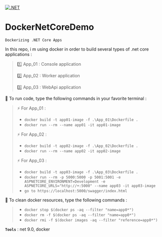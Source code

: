 [![.NET](https://github.com/aimenux/DockerNetCoreDemo/actions/workflows/ci.yml/badge.svg?branch=main)](https://github.com/aimenux/DockerNetCoreDemo/actions/workflows/ci.yml)

# DockerNetCoreDemo
```
Dockerizing .NET Core Apps
```

In this repo, i m using docker in order to build several types of .net core applications :

> :one: App_01 : Console application
>
> :two: App_02 : Worker application
>
> :three: App_03 : WebApi application

:rocket: To run code, type the following commands in your favorite terminal :
>
> :zap: For App_01 :
> - `docker build -t app01-image -f .\App_01\Dockerfile .`
> - `docker run --rm --name app01 -it app01-image`
>
> :zap: For App_02 :
> - `docker build -t app02-image -f .\App_02\Dockerfile .`
> - `docker run --rm --name app02 -it app02-image`
>
> :zap: For App_03 :
> - `docker build -t app03-image -f .\App_03\Dockerfile .`
> - `docker run --rm -p 5000:5000 -p 5001:5001 -e ASPNETCORE_ENVIRONMENT=Development -e ASPNETCORE_URLS="http://+:5000" --name app03 -it app03-image`
> - `go to https://localhost:5000/swagger/index.html`
>
>
:rocket: To clean docker resources, type the following commands :
> - `docker stop $(docker ps -aq --filter "name=app0*")`
> - `docker rm -f $(docker ps -aq --filter "name=app0*")`
> - `docker rmi -f $(docker images -aq --filter "reference=app0*")`

**`Tools`** : net 9.0, docker